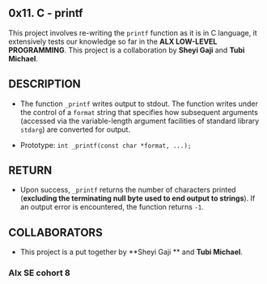 ## 0x11. C - printf

This project involves re-writing the `printf` function as it is in C language, it extensively tests our knowledge so far in the **ALX LOW-LEVEL PROGRAMMING**. This project is a collaboration by **Sheyi Gaji** and **Tubi Michael**.

## DESCRIPTION

- The function `_printf` writes output to stdout. The function writes under the control of a `format` string that specifies how subsequent arguments (accessed via the variable-length argument facilities of standard library `stdarg`) are converted for output.

- Prototype: `int _printf(const char *format, ...);`

## RETURN

-  Upon success, `_printf` returns the number of characters printed (**excluding the terminating null byte used to end output to strings**). If an output error is encountered, the function returns `-1`.

## COLLABORATORS

- This project is a put together by **Sheyi Gaji ** and **Tubi Michael**.

### Alx SE cohort 8
